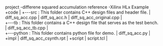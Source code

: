 
project		-differene squared accumulation
reference	-Xilinx HLx Example
+code
|  	+---src							: This folder contains C++ design files and header file.
	|       diff_sq_acc.cpp
	|       diff_sq_acc.h
	|		diff_sq_acc_original.cpp
	|       
	+---tb							: This folder contains a C++ design file that serves as the test bench. 
	|       diff_sq_acc_tb.cpp
	|    
	+---python						: This folder contains python file for demo.
	|		diff_sq_acc.py
|
+impl
|	diff_sq_acc_csynth.rpt
|
+script
|	script.tcl
|
   